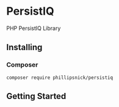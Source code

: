 # PersistIQ

PHP PersistIQ Library

## Installing

### Composer

```
composer require phillipsnick/persistiq
```

## Getting Started


